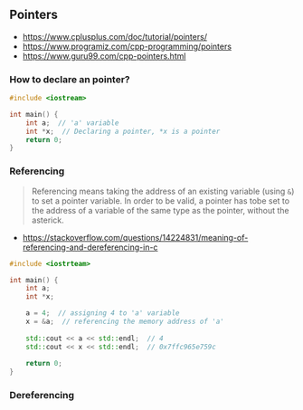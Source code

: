 ## Pointers
- https://www.cplusplus.com/doc/tutorial/pointers/
- https://www.programiz.com/cpp-programming/pointers
- https://www.guru99.com/cpp-pointers.html

### How to declare an pointer?

```cpp
#include <iostream>

int main() {
	int a;  // 'a' variable
	int *x;  // Declaring a pointer, *x is a pointer
	return 0;
}
```

### Referencing

> Referencing means taking the address of an existing variable (using `&`) to set a pointer variable. In order to be valid, a pointer has tobe set to the address of a variable of the same type as the pointer, without the asterick.

- https://stackoverflow.com/questions/14224831/meaning-of-referencing-and-dereferencing-in-c

```cpp
#include <iostrteam>

int main() {
	int a;
	int *x;

	a = 4;  // assigning 4 to 'a' variable
	x = &a;  // referencing the memory address of 'a' 
	
	std::cout << a << std::endl;  // 4
	std::cout << x << std::endl;  // 0x7ffc965e759c
		
	return 0;
}
```

### Dereferencing

> 
